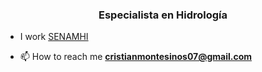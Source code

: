 <h3 align="center">Especialista en Hidrología</h3>

- I work [SENAMHI](https://www.gob.pe/senamhi)

- 📫 How to reach me **cristianmontesinos07@gmail.com**




